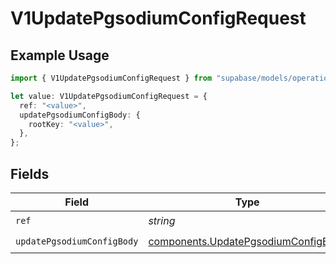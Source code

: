 # V1UpdatePgsodiumConfigRequest

## Example Usage

```typescript
import { V1UpdatePgsodiumConfigRequest } from "supabase/models/operations";

let value: V1UpdatePgsodiumConfigRequest = {
  ref: "<value>",
  updatePgsodiumConfigBody: {
    rootKey: "<value>",
  },
};
```

## Fields

| Field                                                                                      | Type                                                                                       | Required                                                                                   | Description                                                                                |
| ------------------------------------------------------------------------------------------ | ------------------------------------------------------------------------------------------ | ------------------------------------------------------------------------------------------ | ------------------------------------------------------------------------------------------ |
| `ref`                                                                                      | *string*                                                                                   | :heavy_check_mark:                                                                         | Project ref                                                                                |
| `updatePgsodiumConfigBody`                                                                 | [components.UpdatePgsodiumConfigBody](../../models/components/updatepgsodiumconfigbody.md) | :heavy_check_mark:                                                                         | N/A                                                                                        |